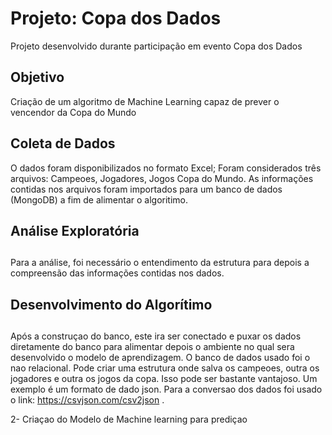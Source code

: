 # Projeto: Copa dos Dados


Projeto desenvolvido durante participação em evento Copa dos Dados

## Objetivo

Criação de um algoritmo de Machine Learning capaz de prever o vencendor da Copa do Mundo


## Coleta de Dados

O dados foram disponibilizados no formato Excel; Foram considerados três arquivos: Campeoes, Jogadores, Jogos Copa do Mundo.
As informações contidas nos arquivos foram importados para um banco de dados (MongoDB) a fim de alimentar o algoritimo.

## Análise Exploratória
##
Para a análise, foi necessário o entendimento da estrutura para depois a compreensão das informações contidas nos dados.

## Desenvolvimento do Algorítimo
##
Após a construçao do banco, este ira ser conectado e puxar os dados diretamente do banco para alimentar depois o ambiente no qual sera desenvolvido o modelo de aprendizagem. O banco de dados usado foi o nao relacional. Pode criar uma estrutura onde salva os campeoes, outra os jogadores e outra os jogos da copa. Isso pode ser bastante vantajoso. Um exemplo é um formato de dado json. Para a conversao dos dados foi usado o link: https://csvjson.com/csv2json .

2- Criaçao do Modelo de Machine learning para prediçao
